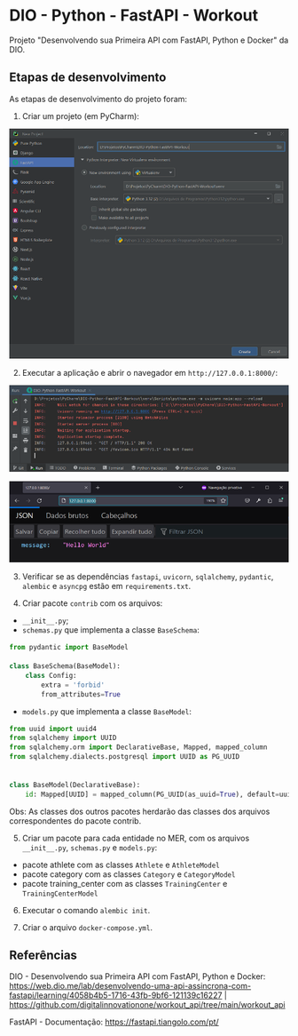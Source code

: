 # DIO - Python - FastAPI - Workout
Projeto "Desenvolvendo sua Primeira API com FastAPI, Python e Docker" da DIO.


## Etapas de desenvolvimento
As etapas de desenvolvimento do projeto foram:

1. Criar um projeto (em PyCharm):

![Image-01-PyCharm](Images/Image-01-PyCharm.png)

2. Executar a aplicação e abrir o navegador em `http://127.0.0.1:8000/`:

![Image-02-Run](Images/Image-02-Run.png)

![Image-03-Hello](Images/Image-03-Hello.png)

3. Verificar se as dependências `fastapi`, `uvicorn`, `sqlalchemy`, `pydantic`, `alembic` e `asyncpg` estão em `requirements.txt`.

4. Criar pacote `contrib` com os arquivos:
- `__init__.py`;
- `schemas.py` que implementa a classe `BaseSchema`:

```python
from pydantic import BaseModel

class BaseSchema(BaseModel):
    class Config:
        extra = 'forbid'
        from_attributes=True
```

- `models.py` que implementa a classe `BaseModel`:

```python
from uuid import uuid4
from sqlalchemy import UUID
from sqlalchemy.orm import DeclarativeBase, Mapped, mapped_column
from sqlalchemy.dialects.postgresql import UUID as PG_UUID


class BaseModel(DeclarativeBase):
    id: Mapped[UUID] = mapped_column(PG_UUID(as_uuid=True), default=uuid4, nullable=False)
```

Obs: As classes dos outros pacotes herdarão das classes dos arquivos correspondentes do pacote contrib.

5. Criar um pacote para cada entidade no MER, com os arquivos `__init__.py`, `schemas.py` e `models.py`:
- pacote athlete com as classes `Athlete` e `AthleteModel`
- pacote category com as classes `Category` e `CategoryModel`
- pacote training_center com as classes `TrainingCenter` e `TrainingCenterModel`

6. Executar o comando `alembic init`.

7. Criar o arquivo `docker-compose.yml`.


## Referências
DIO - Desenvolvendo sua Primeira API com FastAPI, Python e Docker:
https://web.dio.me/lab/desenvolvendo-uma-api-assincrona-com-fastapi/learning/4058b4b5-1716-43fb-9bf6-121139c16227
| https://github.com/digitalinnovationone/workout_api/tree/main/workout_api

FastAPI - Documentação:
https://fastapi.tiangolo.com/pt/